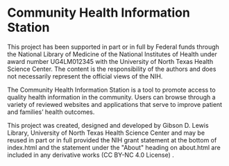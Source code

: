 # Community Health Information Station
This project has been supported in part or in full by Federal funds through the National Library of Medicine of the National Institutes of Health under award number UG4LM012345 with the University of North Texas Health Science Center. The content is the responsibility of the authors and does not necessarily represent the official views of the NIH.

The Community Health Information Station is a tool to promote access to quality health information in the community. Users can browse through a variety of reviewed websites and applications that serve to improve patient and families’ health outcomes.

This project was created, designed and developed by Gibson D. Lewis Library, University of North Texas Health Science Center and may be reused in part or in full provided the NIH grant statement at the bottom of index.html and the statement under the "About" heading on about.html are included in any derivative works (CC BY-NC 4.0 License) .
